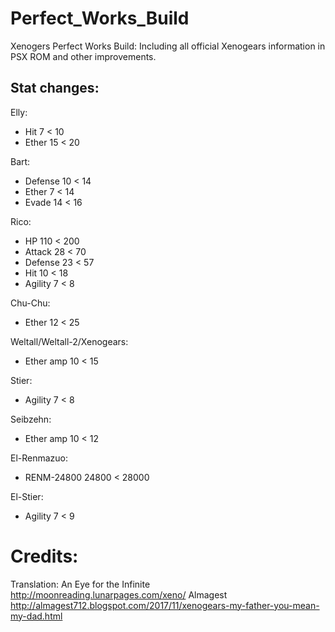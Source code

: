 # Perfect_Works_Build
Xenogers Perfect Works Build: Including all official Xenogears information in PSX ROM and other improvements.

## Stat changes:

Elly:
- Hit 7 < 10
- Ether 15 < 20

Bart:
- Defense 10 < 14
- Ether 7 < 14
- Evade 14 < 16

Rico:
- HP 110 < 200
- Attack 28 < 70
- Defense 23 < 57
- Hit 10 < 18
- Agility 7 < 8

Chu-Chu:
- Ether 12 < 25

Weltall/Weltall-2/Xenogears:
- Ether amp 10 < 15

Stier:
- Agility 7 < 8

Seibzehn:
- Ether amp 10 < 12

El-Renmazuo:
- RENM-24800 24800 < 28000

El-Stier:
- Agility 7 < 9

# Credits:
Translation: 
An Eye for the Infinite http://moonreading.lunarpages.com/xeno/
Almagest http://almagest712.blogspot.com/2017/11/xenogears-my-father-you-mean-my-dad.html
